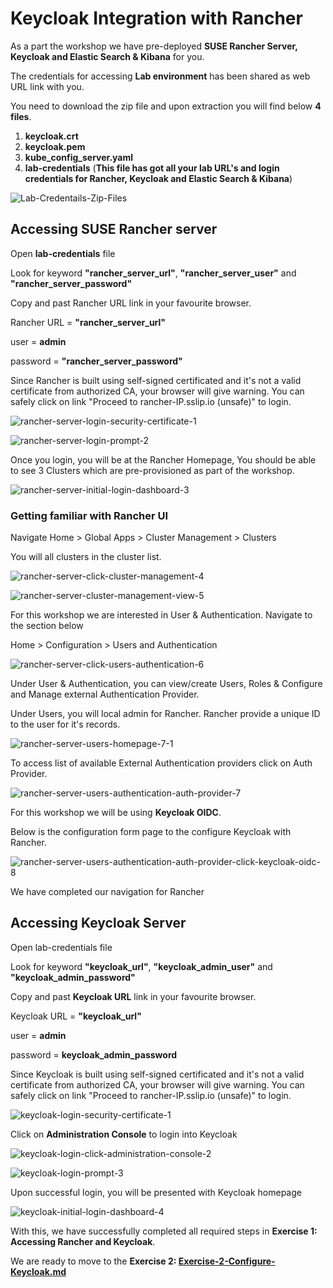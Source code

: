 # Keycloak Integration with Rancher

As a part the workshop we have pre-deployed **SUSE Rancher Server, Keycloak and Elastic Search & Kibana** for you.



The credentials for accessing **Lab environment** has been shared as web URL link with you. 

You need to download the zip file and upon extraction you will find below **4 files**.

1. **keycloak.crt** 
2. **keycloak.pem**
3. **kube_config_server.yaml**
4. **lab-credentials**    (**This file has got all your lab URL's and login credentials for Rancher, Keycloak and Elastic Search & Kibana**)



![Lab-Credentails-Zip-Files](../images/Lab-Credentails-Zip-Files.jpg)



## Accessing SUSE Rancher server

Open **lab-credentials** file 

Look for keyword **"rancher_server_url"**, **"rancher_server_user"** and **"rancher_server_password"** 

Copy and past Rancher URL link in your favourite browser.

Rancher URL = **"rancher_server_url"**

user = **admin**

password = **"rancher_server_password"**

Since Rancher is built using self-signed certificated and it's not a valid certificate from authorized CA, your browser will give warning. You can safely click on link "Proceed to rancher-IP.sslip.io (unsafe)" to login.

![rancher-server-login-security-certificate-1](../images/rancher-server-login-security-certificate-1-16450745768191.jpg)

![rancher-server-login-prompt-2](../images/rancher-server-login-prompt-2-1645004752972.jpg)

Once you login, you will be at the Rancher Homepage, You should be able to see 3 Clusters which are pre-provisioned as part of the workshop.

![rancher-server-initial-login-dashboard-3](../images/rancher-server-initial-login-dashboard-3-16450749401012.jpg)



### Getting familiar with Rancher UI

Navigate Home > Global Apps > Cluster Management > Clusters

You will all clusters in the cluster list.

![rancher-server-click-cluster-management-4](../images/rancher-server-click-cluster-management-4-16450749715183.jpg)

![rancher-server-cluster-management-view-5](../images/rancher-server-cluster-management-view-5-16450749978104.jpg)

For this workshop we are interested in User & Authentication.  Navigate to the section below

Home > Configuration > Users and Authentication

![rancher-server-click-users-authentication-6](../images/rancher-server-click-users-authentication-6-16450750196325.jpg)

Under User & Authentication, you can view/create Users, Roles & Configure and Manage external Authentication Provider.  

Under Users, you will local admin for Rancher. Rancher provide a unique ID to the user for it's records.

![rancher-server-users-homepage-7-1](../images/rancher-server-users-homepage-7-1.jpg)

To access list of available External Authentication providers click on Auth Provider. 

![rancher-server-users-authentication-auth-provider-7](../images/rancher-server-users-authentication-auth-provider-7.jpg)

For this workshop we will be using **Keycloak OIDC**. 

Below is the configuration form page to the configure Keycloak with Rancher. 

![rancher-server-users-authentication-auth-provider-click-keycloak-oidc-8](../images/rancher-server-users-authentication-auth-provider-click-keycloak-oidc-8-16450758685396.jpg)

We have completed our navigation for Rancher



## Accessing Keycloak Server

Open lab-credentials file 

Look for keyword **"keycloak_url"**, **"keycloak_admin_user"** and **"keycloak_admin_password"**

Copy and past **Keycloak URL** link in your favourite browser.

Keycloak URL = **"keycloak_url"**

user = **admin**

password = **keycloak_admin_password**

Since Keycloak is built using self-signed certificated and it's not a valid certificate from authorized CA, your browser will give warning. You can safely click on link "Proceed to rancher-IP.sslip.io (unsafe)" to login.

![keycloak-login-security-certificate-1](../images/keycloak-login-security-certificate-1.jpg)

Click on **Administration Console** to login into Keycloak

![keycloak-login-click-administration-console-2](../images/keycloak-login-click-administration-console-2.jpg)

![keycloak-login-prompt-3](../images/keycloak-login-prompt-3.jpg)

Upon successful login, you will be presented with Keycloak homepage

![keycloak-initial-login-dashboard-4](../images/keycloak-initial-login-dashboard-4.jpg)

With this, we have successfully completed all required steps in **Exercise 1: Accessing Rancher and Keycloak**. 

We are ready to move to the **Exercise 2: [Exercise-2-Configure-Keycloak.md](./Exercise-2-Configure-Keycloak.md)**
